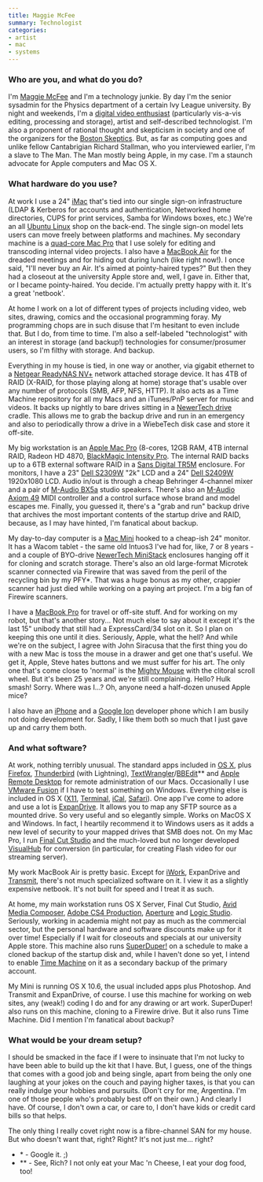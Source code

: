 ```yaml
---
title: Maggie McFee
summary: Technologist
categories:
- artist
- mac
- systems
---
```


### Who are you, and what do you do?

I'm [Maggie McFee](http://maggiemcfee.com/ "Maggie's website.") and I'm a technology junkie. By day I'm the senior sysadmin for the Physics department of a certain Ivy League university. By night and weekends, I'm a [digital video enthusiast](http://aggravatedmedia.com "Maggie's video/audio site.") (particularly vis-a-vis editing, processing and storage), artist and self-described technologist. I'm also a proponent of rational thought and skepticism in society and one of the organizers for the [Boston Skeptics](http://bostonskeptics.com/ "Critical thinkers."). But, as far as computing goes and unlike fellow Cantabrigian Richard Stallman, who you interviewed earlier, I'm a slave to The Man. The Man mostly being Apple, in my case. I'm a staunch advocate for Apple computers and Mac OS X.

### What hardware do you use?

At work I use a 24" [iMac][] that's tied into our single sign-on infrastructure (LDAP & Kerberos for accounts and authentication, Networked home directories, CUPS for print services, Samba for Windows boxes, etc.) We're an all [Ubuntu Linux][ubuntu] shop on the back-end. The single sign-on model lets users can move freely between platforms and machines. My secondary machine is a [quad-core Mac Pro][mac-pro] that I use solely for editing and transcoding internal video projects. I also have a [MacBook Air][macbook-air] for the dreaded meetings and for hiding out during lunch (like right now!). I once said, "I'll never buy an Air. It's aimed at pointy-haired types?" But then they had a closeout at the university Apple store and, well, I gave in. Either that, or I became pointy-haired. You decide. I'm actually pretty happy with it. It's a great 'netbook'.

At home I work on a lot of different types of projects including video, web sites, drawing, comics and the occasional programming foray. My programming chops are in such disuse that I'm hesitant to even include that. But I do, from time to time. I'm also a self-labeled "technologist" with an interest in storage (and backup!) technologies for consumer/prosumer users, so I'm filthy with storage. And backup. 

Everything in my house is tied, in one way or another, via gigabit ethernet to a [Netgear ReadyNAS NV+][readynas-nv-plus] network attached storage device. It has 4TB of RAID (X-RAID, for those playing along at home) storage that's usable over any number of protocols (SMB, AFP, NFS, HTTP). It also acts as a Time Machine repository for all my Macs and an iTunes/PnP server for music and videos. It backs up nightly to bare drives sitting in a [NewerTech drive][voyager-q] cradle. This allows me to grab the backup drive and run in an emergency and also to periodically throw a drive in a WiebeTech disk case and store it off-site. 

My big workstation is an [Apple Mac Pro][mac-pro] (8-cores, 12GB RAM, 4TB internal RAID, Radeon HD 4870, [BlackMagic Intensity Pro][intensity-pro]. The internal RAID backs up to a 6TB external software RAID in a [Sans Digital TR5M][towerraid-tr5m-b] enclosure. For monitors, I have a 23" [Dell S2309W][sp2309w] "2k" LCD and a 24" [Dell S2409W][s2409w] 1920x1080 LCD. Audio in/out is through a cheap Behringer 4-channel mixer and a pair of [M-Audio BX5a][studiophile-bx5a] studio speakers. There's also an [M-Audio Axiom 49][axiom-49] MIDI controller and a control surface whose brand and model escapes me. Finally, you guessed it, there's a "grab and run" backup drive that archives the most important contents of the startup drive and RAID, because, as I may have hinted, I'm fanatical about backup.

My day-to-day computer is a [Mac Mini][mac-mini] hooked to a cheap-ish 24" monitor. It has a Wacom tablet - the same old Intuos3 I've had for, like, 7 or 8 years - and a couple of BYO-drive [NewerTech MiniStack][ministack] enclosures hanging off it for cloning and scratch storage. There's also an old large-format Microtek scanner connected via Firewire that was saved from the peril of the recycling bin by my PFY\*. That was a huge bonus as my other, crappier scanner had just died while working on a paying art project. I'm a big fan of Firewire scanners.

I have a [MacBook Pro][macbook-pro] for travel or off-site stuff. And for working on my robot, but that's another story... Not much else to say about it except it's the last 15" unibody that still had a ExpressCard/34 slot on it. So I plan on keeping this one until it dies. Seriously, Apple, what the hell? And while we're on the subject, I agree with John Siracusa that the first thing you do with a new Mac is toss the mouse in a drawer and get one that's useful. We get it, Apple, Steve hates buttons and we must suffer for his art. The only one that's come close to 'normal' is the [Mighty Mouse][mighty-mouse] with the clitoral scroll wheel. But it's been 25 years and we're still complaining. Hello? Hulk smash! Sorry. Where was I...? Oh, anyone need a half-dozen unused Apple mice?

I also have an [iPhone][] and a [Google Ion][magic] developer phone which I am busily not doing development for. Sadly, I like them both so much that I just gave up and carry them both.

### And what software?

At work, nothing terribly unusual. The standard apps included in [OS X][macos], plus [Firefox][], [Thunderbird][] (with Lightning), [TextWrangler][]/[BBEdit][]\*\* and [Apple Remote Desktop][remote-desktop] for remote administration of our Macs. Occasionally I use [VMware Fusion][vmware-fusion] if I have to test something on Windows. Everything else is included in OS X ([X11][xfree86], [Terminal][], [iCal][], [Safari][]). One app I've come to adore and use a lot is [ExpanDrive][]. It allows you to map any SFTP source as a mounted drive. So very useful and so elegantly simple. Works on MacOS X and Windows. In fact, I heartily recommend it to Windows users as it adds a new level of security to your mapped drives that SMB does not. On my Mac Pro, I run [Final Cut Studio][final-cut-studio] and the much-loved but no longer developed [VisualHub][] for conversion (in particular, for creating Flash video for our streaming server).

My work MacBook Air is pretty basic. Except for [iWork][], ExpanDrive and [Transmit][], there's not much specialized software on it. I view it as a slightly expensive netbook. It's not built for speed and I treat it as such.

At home, my main workstation runs OS X Server, Final Cut Studio, [Avid Media Composer][media-composer], [Adobe CS4 Production][creative-suite], [Aperture][] and [Logic Studio][logic-studio]. Seriously, working in academia might not pay as much as the commercial sector, but the personal hardware and software discounts make up for it over time! Especially if I wait for closeouts and specials at our university Apple store. This machine also runs [SuperDuper!][superduper] on a schedule to make a cloned backup of the startup disk and, while I haven't done so yet, I intend to enable [Time Machine][time-machine] on it as a secondary backup of the primary account.

My Mini is running OS X 10.6, the usual included apps plus Photoshop. And Transmit and ExpanDrive, of course. I use this machine for working on web sites, any (weak!) coding I do and for any drawing or art work. SuperDuper! also runs on this machine, cloning to a Firewire drive. But it also runs Time Machine. Did I mention I'm fanatical about backup?

### What would be your dream setup?

I should be smacked in the face if I were to insinuate that I'm not lucky to have been able to build up the kit that I have. But, I guess, one of the things that comes with a good job and being single, apart from being the only one laughing at your jokes on the couch and paying higher taxes, is that you can really indulge your hobbies and pursuits. (Don't cry for me, Argentina. I'm one of those people who's probably best off on their own.) And clearly I have. Of course, I don't own a car, or care to, I don't have kids or credit card bills so that helps.

The only thing I really covet right now is a fibre-channel SAN for my house. But who doesn't want that, right? Right? It's not just me... right?
 
*  \* - Google it. ;)
*  \*\* - See, Rich? I not only eat your Mac 'n Cheese, I eat your dog food, too!

[aperture]: https://en.wikipedia.org/wiki/Aperture_(software) "Photo editing and management software for Mac OS X."
[axiom-49]: https://m-audio.com/products/en_us/Axiom49.html "A 49-key USB-based MIDI controller."
[bbedit]: http://www.barebones.com/products/bbedit/ "A text editor for the Mac."
[creative-suite]: https://www.adobe.com/creativecloud.html "A collection of design tools."
[expandrive]: https://www.expandrive.com/ "Software that makes remote servers appear as local disks."
[final-cut-studio]: https://en.wikipedia.org/wiki/Final_Cut_Studio "A post-production suite of software for Mac OS X."
[firefox]: https://www.mozilla.org/en-US/firefox/new/ "A cross-platform open-source web browser."
[ical]: https://en.wikipedia.org/wiki/Calendar_(Apple) "The calendar software included with macOS."
[imac]: https://www.apple.com/imac/ "An all-in-one computer."
[intensity-pro]: https://www.blackmagicdesign.com/products/intensity/ "A USB-based video capture device."
[iphone]: https://en.wikipedia.org/wiki/IPhone_(1st_generation) "A smartphone."
[iwork]: https://en.wikipedia.org/wiki/IWork "An office suite for the Mac."
[logic-studio]: https://en.wikipedia.org/wiki/Logic_Studio "A collection of software for creating and editing audio."
[mac-mini]: https://www.apple.com/mac-mini/ "A small desktop computer."
[mac-pro]: https://www.apple.com/mac-pro/ "The Intel-based Mac tower computer."
[macbook-air]: https://www.apple.com/macbook-air/ "A very thin laptop."
[macbook-pro]: https://www.apple.com/macbook-pro/ "A laptop."
[macos]: https://en.wikipedia.org/wiki/MacOS "An operating system for Mac hardware."
[magic]: https://en.wikipedia.org/wiki/HTC_Magic "An Android-based smartphone."
[media-composer]: https://www.avid.com/US/products/media-composer-software "Film and video editing software."
[mighty-mouse]: https://en.wikipedia.org/wiki/Apple_Mighty_Mouse "A wireless mouse."
[ministack]: https://www.newertech.com/products/ministack.php "An external hard drive with additional USB/Firewire ports."
[readynas-nv-plus]: https://www.pcmag.com/article2/0,2817,2205357,00.asp "A network backup/storage solution."
[remote-desktop]: https://www.apple.com/remotedesktop/ "Software for managing a collection of Macs."
[s2409w]: https://www.amazon.com/Dell-S2409W-24-Inch-Widescreen-Monitor/dp/B001TH7FAG "A 24 inch LCD screen."
[safari]: https://www.apple.com/safari/ "A fast web browser."
[sp2309w]: http://accessories.dell.com/sna/products/Displays/productdetail.aspx?sku=320-7641 "A 23 inch LCD screen with a built-in webcam."
[studiophile-bx5a]: https://www.amazon.com/M-Audio-70-watt-Bi-amplified-Reference-Monitors/dp/B0014IEBM0 "Small studio speakers."
[superduper]: http://shirt-pocket.com/SuperDuper/SuperDuperDescription.html "An excellent Mac backup/cloning application."
[terminal]: https://en.wikipedia.org/wiki/Terminal_(OS_X) "A console application included with Mac OS X."
[textwrangler]: http://www.barebones.com/products/textwrangler/ "A free, powerful text editor for the Mac."
[thunderbird]: https://www.mozilla.org/en-US/thunderbird/ "An open-source cross-platform mail client."
[time-machine]: https://en.wikipedia.org/wiki/Time_Machine_(Mac_OS) "Backup software for the masses, included with Mac OS X 10.5."
[towerraid-tr5m-b]: http://www.sansdigital.com/towerraid/tr5mb.html "A 5-bay external disk enclosure."
[transmit]: https://panic.com/transmit/ "An FTP/SFTP client for the Mac."
[ubuntu]: https://www.ubuntu.com/ "A Unix distribution."
[visualhub]: http://www.techspansion.com/ "Popular (but discontinued) video conversion software."
[vmware-fusion]: https://www.vmware.com/products/fusion.html "A PC emulator for the Mac."
[voyager-q]: https://www.newertech.com/products/voyagerq.php "A hard drive docking system."
[xfree86]: http://www.xfree86.org/ "An open-source window system."
